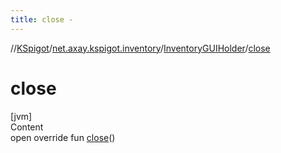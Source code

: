 ```yaml
---
title: close -
---
```

//[KSpigot](../../index.md)/[net.axay.kspigot.inventory](../index.md)/[InventoryGUIHolder](index.md)/[close](close.md)



# close  
[jvm]  
Content  
open override fun [close](close.md)()  



